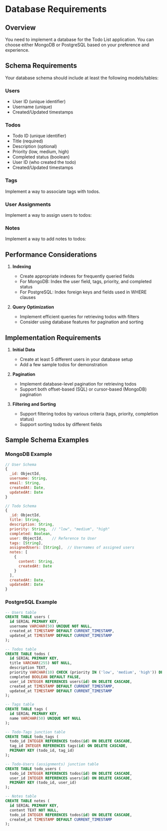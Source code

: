 # Database Requirements

## Overview
You need to implement a database for the Todo List application. You can choose either MongoDB or PostgreSQL based on your preference and experience.

## Schema Requirements

Your database schema should include at least the following models/tables:

### Users
- User ID (unique identifier)
- Username (unique)
- Created/Updated timestamps

### Todos
- Todo ID (unique identifier)
- Title (required)
- Description (optional)
- Priority (low, medium, high)
- Completed status (boolean)
- User ID (who created the todo)
- Created/Updated timestamps

### Tags
Implement a way to associate tags with todos. 

### User Assignments
Implement a way to assign users to todos:


### Notes
Implement a way to add notes to todos:

## Performance Considerations

1. **Indexing**
   - Create appropriate indexes for frequently queried fields
   - For MongoDB: Index the user field, tags, priority, and completed status
   - For PostgreSQL: Index foreign keys and fields used in WHERE clauses

2. **Query Optimization**
   - Implement efficient queries for retrieving todos with filters
   - Consider using database features for pagination and sorting

## Implementation Requirements

1. **Initial Data**
   - Create at least 5 different users in your database setup
   - Add a few sample todos for demonstration

2. **Pagination**
   - Implement database-level pagination for retrieving todos
   - Support both offset-based (SQL) or cursor-based (MongoDB) pagination

3. **Filtering and Sorting**
   - Support filtering todos by various criteria (tags, priority, completion status)
   - Support sorting todos by different fields

## Sample Schema Examples

### MongoDB Example

```javascript
// User Schema
{
  _id: ObjectId,
  username: String,
  email: String,
  createdAt: Date,
  updatedAt: Date
}

// Todo Schema
{
  _id: ObjectId,
  title: String,
  description: String,
  priority: String,  // "low", "medium", "high"
  completed: Boolean,
  user: ObjectId,    // Reference to User
  tags: [String],
  assignedUsers: [String],  // Usernames of assigned users
  notes: [
    {
      content: String,
      createdAt: Date
    }
  ],
  createdAt: Date,
  updatedAt: Date
}
```

### PostgreSQL Example

```sql
-- Users table
CREATE TABLE users (
  id SERIAL PRIMARY KEY,
  username VARCHAR(50) UNIQUE NOT NULL,
  created_at TIMESTAMP DEFAULT CURRENT_TIMESTAMP,
  updated_at TIMESTAMP DEFAULT CURRENT_TIMESTAMP
);

-- Todos table
CREATE TABLE todos (
  id SERIAL PRIMARY KEY,
  title VARCHAR(255) NOT NULL,
  description TEXT,
  priority VARCHAR(10) CHECK (priority IN ('low', 'medium', 'high')) DEFAULT 'medium',
  completed BOOLEAN DEFAULT FALSE,
  user_id INTEGER REFERENCES users(id) ON DELETE CASCADE,
  created_at TIMESTAMP DEFAULT CURRENT_TIMESTAMP,
  updated_at TIMESTAMP DEFAULT CURRENT_TIMESTAMP
);

-- Tags table
CREATE TABLE tags (
  id SERIAL PRIMARY KEY,
  name VARCHAR(50) UNIQUE NOT NULL
);

-- Todo-Tags junction table
CREATE TABLE todo_tags (
  todo_id INTEGER REFERENCES todos(id) ON DELETE CASCADE,
  tag_id INTEGER REFERENCES tags(id) ON DELETE CASCADE,
  PRIMARY KEY (todo_id, tag_id)
);

-- Todo-Users (assignments) junction table
CREATE TABLE todo_users (
  todo_id INTEGER REFERENCES todos(id) ON DELETE CASCADE,
  user_id INTEGER REFERENCES users(id) ON DELETE CASCADE,
  PRIMARY KEY (todo_id, user_id)
);

-- Notes table
CREATE TABLE notes (
  id SERIAL PRIMARY KEY,
  content TEXT NOT NULL,
  todo_id INTEGER REFERENCES todos(id) ON DELETE CASCADE,
  created_at TIMESTAMP DEFAULT CURRENT_TIMESTAMP
);
``` 